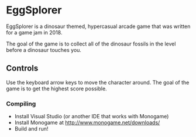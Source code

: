# EggSplorer

EggSplorer is a dinosaur themed, hypercasual arcade game that was written for a game jam in 2018.  

The goal of the game is to collect all of the dinosaur fossils in the level before a dinosaur touches you.  

## Controls
Use the keyboard arrow keys to move the character around.  The goal of the game is to get the highest score possible.

### Compiling
* Install Visual Studio (or another IDE that works with Monogame)
* Install Monogame at http://www.monogame.net/downloads/
* Build and run!
